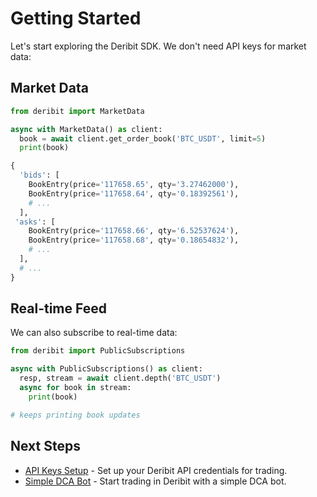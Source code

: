 # Getting Started

Let's start exploring the Deribit SDK. We don't need API keys for market data:

## Market Data

```python
from deribit import MarketData

async with MarketData() as client:
  book = await client.get_order_book('BTC_USDT', limit=5)
  print(book)
```

```python
{
  'bids': [
    BookEntry(price='117658.65', qty='3.27462000'),
    BookEntry(price='117658.64', qty='0.18392561'),
    # ...
  ],
 'asks': [
    BookEntry(price='117658.66', qty='6.52537624'),
    BookEntry(price='117658.68', qty='0.18654832'),
    # ...
  ],
  # ...
}
```

## Real-time Feed

We can also subscribe to real-time data:

```python
from deribit import PublicSubscriptions

async with PublicSubscriptions() as client:
  resp, stream = await client.depth('BTC_USDT')
  async for book in stream:
    print(book)
```

```python
# keeps printing book updates
```

## Next Steps

- [API Keys Setup](/api-keys) - Set up your Deribit API credentials for trading.
- [Simple DCA Bot](/simple-dca-bot) - Start trading in Deribit with a simple DCA bot.